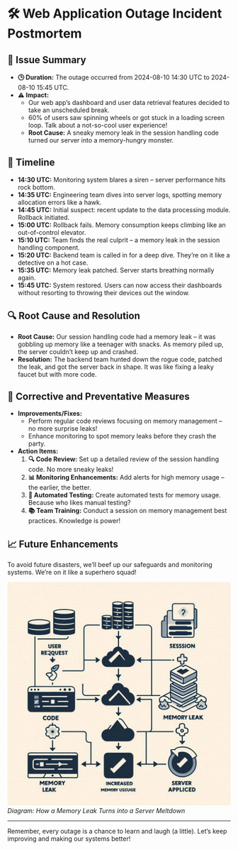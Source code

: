 # 🛠 Web Application Outage Incident Postmortem

## 📅 Issue Summary

- **🕒 Duration:** The outage occurred from 2024-08-10 14:30 UTC to 2024-08-10 15:45 UTC.
- **⚠️ Impact:** 
  - Our web app’s dashboard and user data retrieval features decided to take an unscheduled break.
  - 60% of users saw spinning wheels or got stuck in a loading screen loop. Talk about a not-so-cool user experience!
  - **Root Cause:** A sneaky memory leak in the session handling code turned our server into a memory-hungry monster. 

## 📜 Timeline

- **14:30 UTC:** Monitoring system blares a siren – server performance hits rock bottom.
- **14:35 UTC:** Engineering team dives into server logs, spotting memory allocation errors like a hawk.
- **14:45 UTC:** Initial suspect: recent update to the data processing module. Rollback initiated.
- **15:00 UTC:** Rollback fails. Memory consumption keeps climbing like an out-of-control elevator.
- **15:10 UTC:** Team finds the real culprit – a memory leak in the session handling component.
- **15:20 UTC:** Backend team is called in for a deep dive. They’re on it like a detective on a hot case.
- **15:35 UTC:** Memory leak patched. Server starts breathing normally again.
- **15:45 UTC:** System restored. Users can now access their dashboards without resorting to throwing their devices out the window.

## 🔍 Root Cause and Resolution

- **Root Cause:** Our session handling code had a memory leak – it was gobbling up memory like a teenager with snacks. As memory piled up, the server couldn’t keep up and crashed.
- **Resolution:** The backend team hunted down the rogue code, patched the leak, and got the server back in shape. It was like fixing a leaky faucet but with more code.

## 🚀 Corrective and Preventative Measures

- **Improvements/Fixes:**
  - Perform regular code reviews focusing on memory management – no more surprise leaks!
  - Enhance monitoring to spot memory leaks before they crash the party.
- **Action Items:**
  1. **🔍 Code Review:** Set up a detailed review of the session handling code. No more sneaky leaks!
  2. **📊 Monitoring Enhancements:** Add alerts for high memory usage – the earlier, the better.
  3. **🧪 Automated Testing:** Create automated tests for memory usage. Because who likes manual testing?
  4. **📚 Team Training:** Conduct a session on memory management best practices. Knowledge is power!

## 📈 Future Enhancements

To avoid future disasters, we’ll beef up our safeguards and monitoring systems. We’re on it like a superhero squad!

![Diagram of the Incident](https://github.com/PeinNotFound/alx-system_engineering-devops/blob/master/0x19-postmortem/assets/_9dc684e5-ffcc-4428-a512-3e80ed6690a5.jpeg)  
*Diagram: How a Memory Leak Turns into a Server Meltdown*

---

Remember, every outage is a chance to learn and laugh (a little). Let’s keep improving and making our systems better!

